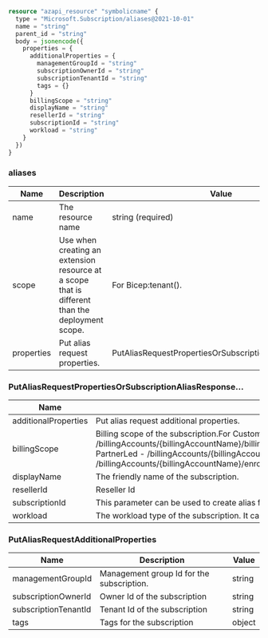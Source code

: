 ```terraform
resource "azapi_resource" "symbolicname" {
  type = "Microsoft.Subscription/aliases@2021-10-01"
  name = "string"
  parent_id = "string"
  body = jsonencode({
    properties = {
      additionalProperties = {
        managementGroupId = "string"
        subscriptionOwnerId = "string"
        subscriptionTenantId = "string"
        tags = {}
      }
      billingScope = "string"
      displayName = "string"
      resellerId = "string"
      subscriptionId = "string"
      workload = "string"
    }
  })
}

```

### aliases

| Name | Description | Value |
|-|-|-|
| name | The resource name | string (required) |
| scope | Use when creating an extension resource at a scope that is different than the deployment scope. | For Bicep:tenant(). |
| properties | Put alias request properties. | PutAliasRequestPropertiesOrSubscriptionAliasResponse... |


### PutAliasRequestPropertiesOrSubscriptionAliasResponse...

| Name | Description | Value |
|-|-|-|
| additionalProperties | Put alias request additional properties. | PutAliasRequestAdditionalProperties |
| billingScope | Billing scope of the subscription.For CustomerLed and FieldLed - /billingAccounts/{billingAccountName}/billingProfiles/{billingProfileName}/invoiceSections/{invoiceSectionName}For PartnerLed - /billingAccounts/{billingAccountName}/customers/{customerName}For Legacy EA - /billingAccounts/{billingAccountName}/enrollmentAccounts/{enrollmentAccountName} | string |
| displayName | The friendly name of the subscription. | string |
| resellerId | Reseller Id | string |
| subscriptionId | This parameter can be used to create alias for existing subscription Id | string |
| workload | The workload type of the subscription. It can be either Production or DevTest. | 'DevTest''Production' |


### PutAliasRequestAdditionalProperties

| Name | Description | Value |
|-|-|-|
| managementGroupId | Management group Id for the subscription. | string |
| subscriptionOwnerId | Owner Id of the subscription | string |
| subscriptionTenantId | Tenant Id of the subscription | string |
| tags | Tags for the subscription | object |


